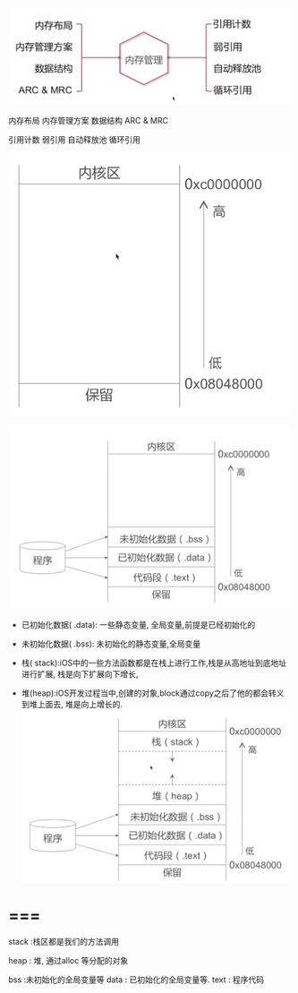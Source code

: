 
![05-01-01](image/05-01-01.png)

内存布局
内存管理方案
数据结构
ARC & MRC

引用计数
弱引用
自动释放池
循环引用




![05-01-02](image/05-01-02.png)

![05-01-02](image/05-01-03.png)

- 已初始化数据( .data): 一些静态变量, 全局变量,前提是已经初始化的
- 未初始化数据( .bss): 未初始化的静态变量,全局变量

- 栈( stack):iOS中的一些方法函数都是在栈上进行工作,栈是从高地址到底地址进行扩展, 栈是向下扩展向下增长,

- 堆(heap):iOS开发过程当中,创建的对象,block通过copy之后了他的都会转义到堆上面去, 堆是向上增长的.
![05-01-04](image/05-01-04.png)


# ===
stack :栈区都是我们的方法调用

heap : 堆, 通过alloc 等分配的对象
 
bss :未初始化的全局变量等
data : 已初始化的全局变量等.
text : 程序代码

